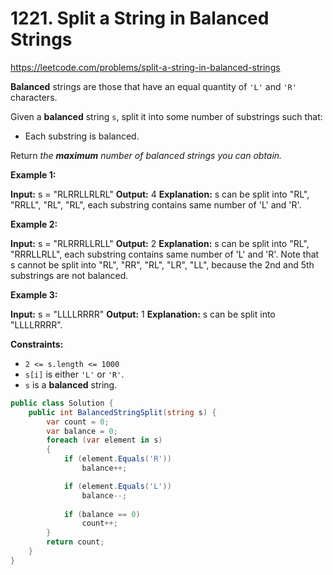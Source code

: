 # 1221. Split a String in Balanced Strings
https://leetcode.com/problems/split-a-string-in-balanced-strings

**Balanced** strings are those that have an equal quantity of `'L'` and `'R'` characters.

Given a **balanced** string `s`, split it into some number of substrings such that:

*   Each substring is balanced.

Return _the **maximum** number of balanced strings you can obtain._

**Example 1:**

**Input:** s = "RLRRLLRLRL"
**Output:** 4
**Explanation:** s can be split into "RL", "RRLL", "RL", "RL", each substring contains same number of 'L' and 'R'.

**Example 2:**

**Input:** s = "RLRRRLLRLL"
**Output:** 2
**Explanation:** s can be split into "RL", "RRRLLRLL", each substring contains same number of 'L' and 'R'.
Note that s cannot be split into "RL", "RR", "RL", "LR", "LL", because the 2nd and 5th substrings are not balanced.

**Example 3:**

**Input:** s = "LLLLRRRR"
**Output:** 1
**Explanation:** s can be split into "LLLLRRRR".

**Constraints:**

*   `2 <= s.length <= 1000`
*   `s[i]` is either `'L'` or `'R'`.
*   `s` is a **balanced** string.

```csharp
public class Solution {
    public int BalancedStringSplit(string s) {
        var count = 0;
        var balance = 0;
        foreach (var element in s)
        {
            if (element.Equals('R'))
                balance++;

            if (element.Equals('L'))
                balance--;
                
            if (balance == 0)
                count++;
        }
        return count;
    }
}
```